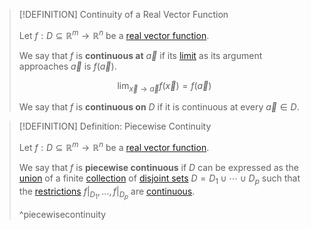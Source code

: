 >[!DEFINITION] Continuity of a Real Vector Function
>
>Let $f: D \subseteq \mathbb{R}^m \to \mathbb{R}^n$ be a [real vector function](Real%20Vector%20Functions/Real%20Vector%20Function.md).
>
>We say that $f$ is **continuous at** $\vec{a}$ if its [limit](Limits%20of%20Real%20Vector%20Functions.md) as its argument approaches $\vec{a}$ is $f(\vec{a})$.
>
>$$\lim_{\vec{x} \to \vec{a}} f(\vec{x}) = f(\vec{a})$$
>
>We say that $f$ is **continuous on** $D$ if it is continuous at every $\vec{a} \in D$.
>

>[!DEFINITION] Definition: Piecewise Continuity
>
>Let $f: D \subseteq \mathbb{R}^m \to \mathbb{R}^n$ be a [real vector function](Real%20Vector%20Functions/Real%20Vector%20Function.md).
>
>We say that $f$ is **piecewise continuous** if $D$ can be expressed as the [union](../../../Set%20Theory/Set%20Systems/Union%20of%20a%20Set%20System.md) of a finite [collection](../../../Set%20Theory/Set%20Systems/Set%20System.md) of [disjoint sets](../../../Set%20Theory/Disjoint%20Sets.md) $D = D_1 \cup \cdots \cup D_p$ such that the [restrictions](../../Functions/Restriction.md) $f\big|_{D_1},\ldots, f\big|_{D_p}$ are [continuous](Continuity%20of%20Real%20Vector%20Functions.md).
>
>^piecewisecontinuity
>